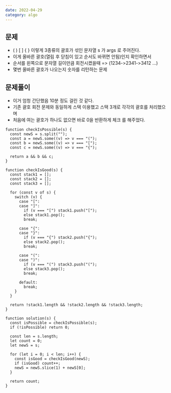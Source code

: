 ```yaml
---
date: 2022-04-29
category: algo
---
```


## 문제

- ( ) [ ] { } 이렇게 3종류의 괄호가 섞인 문자열 s 가 args 로 주어진다.
- 이게 올바른 괄호(열림 후 닫침이 있고 순서도 바뀌면 안됨)인지 확인하면서
- 순서를 왼쪽으로 문자열 길이만큼 회전시켰을때 => (1234->2341->3412 ...)
- 몇번 올바른 괄호가 나오는지 숫자를 리턴하는 문제

## 문제풀이

- 이거 엄청 간단했음 10분 정도 걸린 것 같다.
- 기존 괄호 회전 문제와 동일하게 스택 이용했고 스택 3개로 각각의 괄호를 처리했으며
- 처음에 여는 괄호가 하나도 없으면 바로 0을 반환하게 체크 를 해주었다.

```
function checkIsPossible(s) {
  const newS = s.split("");
  const a = newS.some((v) => v === "(");
  const b = newS.some((v) => v === "[");
  const c = newS.some((v) => v === "{");

  return a && b && c;
}

function checkIsGood(s) {
  const stack1 = [];
  const stack2 = [];
  const stack3 = [];

  for (const v of s) {
    switch (v) {
      case "[":
      case "]":
        if (v === "[") stack1.push("[");
        else stack1.pop();
        break;

      case "{":
      case "}":
        if (v === "{") stack2.push("{");
        else stack2.pop();
        break;

      case "(":
      case ")":
        if (v === "(") stack3.push("(");
        else stack3.pop();
        break;

      default:
        break;
    }
  }

  return !stack1.length && !stack2.length && !stack3.length;
}

function solution(s) {
  const isPossible = checkIsPossible(s);
  if (!isPossible) return 0;

  const len = s.length;
  let count = 0;
  let newS = s;

  for (let i = 0; i < len; i++) {
    const isGood = checkIsGood(newS);
    if (isGood) count++;
    newS = newS.slice(1) + newS[0];
  }

  return count;
}
```
